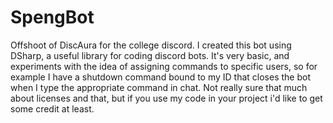 # SpengBot
Offshoot of DiscAura for the college discord.
I created this bot using DSharp, a useful library for coding discord bots.
It's very basic, and experiments with the idea of assigning commands to specific users, so for example I have a shutdown command bound to my ID that closes the bot when I type the appropriate command in chat.
Not really sure that much about licenses and that, but if you use my code in your project i'd like to get some credit at least.
